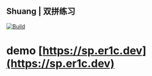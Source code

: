 Shuang | 双拼练习
----

[![Build](https://github.com/er1c-zh/Shuang/actions/workflows/publish.yml/badge.svg)](https://github.com/er1c-zh/Shuang/actions/workflows/publish.yml)


# demo [https://sp.er1c.dev](https://sp.er1c.dev)
